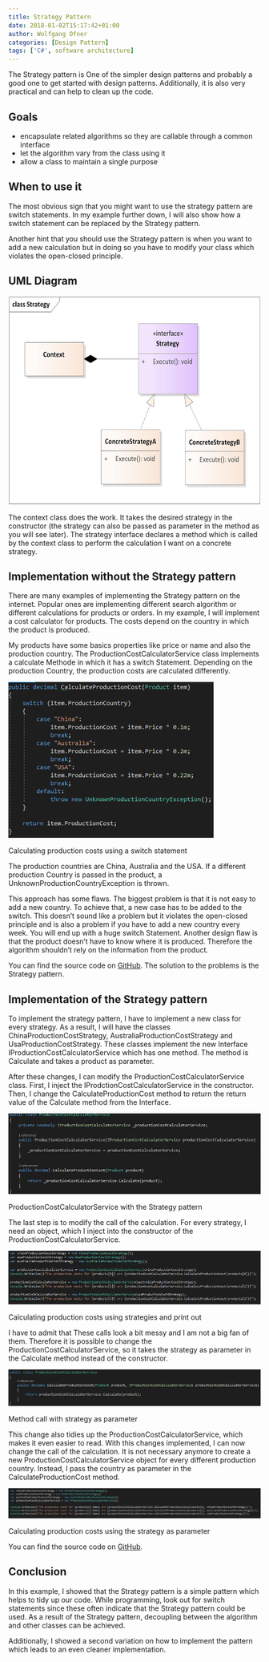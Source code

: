 ```yaml
---
title: Strategy Pattern
date: 2018-01-02T15:17:42+01:00
author: Wolfgang Ofner
categories: [Design Pattern]
tags: ['C#', software architecture]
---
```

The Strategy pattern is One of the simpler design patterns and probably a good one to get started with design patterns. Additionally, it is also very practical and can help to clean up the code.

## Goals

  * encapsulate related algorithms so they are callable through a common interface
  * let the algorithm vary from the class using it
  * allow a class to maintain a single purpose

## When to use it

The most obvious sign that you might want to use the strategy pattern are switch statements. In my example further down, I will also show how a switch statement can be replaced by the Strategy pattern.

Another hint that you should use the Strategy pattern is when you want to add a new calculation but in doing so you have to modify your class which violates the open-closed principle.

## UML Diagram

[<img loading="lazy" class="wp-image-498 aligncenter" src="/assets/img/posts/2018/01/Strategy.jpg" alt="Strategy Pattern UML diagram" width="600" height="416" />](/assets/img/posts/2018/01/Strategy.jpg)

The context class does the work. It takes the desired strategy in the constructor (the strategy can also be passed as parameter in the method as you will see later). The strategy interface declares a method which is called by the context class to perform the calculation I want on a concrete strategy.

## Implementation without the Strategy pattern

There are many examples of implementing the Strategy pattern on the internet. Popular ones are implementing different search algorithm or different calculations for products or orders. In my example, I will implement a cost calculator for products. The costs depend on the country in which the product is produced.

My products have some basics properties like price or name and also the production country. The ProductionCostCalculatorService class implements a calculate Methode in which it has a switch Statement. Depending on the production Country, the production costs are calculated differently.

<div class="col-12 col-sm-10 aligncenter">
  <a href="/assets/img/posts/2018/01/Calculating-production-costs-using-a-switch-statement.jpg"><img loading="lazy" src="/assets/img/posts/2018/01/Calculating-production-costs-using-a-switch-statement.jpg" alt="Calculating production costs using a switch statement" /></a>
  
  <p>
    Calculating production costs using a switch statement
  </p>
</div>

The production countries are China, Australia and the USA. If a different production Country is passed in the product, a UnknownProductionCountryException is thrown.

This approach has some flaws. The biggest problem is that it is not easy to add a new country. To achieve that, a new case has to be added to the switch. This doesn&#8217;t sound like a problem but it violates the open-closed principle and is also a problem if you have to add a new country every week. You will end up with a huge switch Statement. Another design flaw is that the product doesn&#8217;t have to know where it is produced. Therefore the algorithm shouldn&#8217;t rely on the information from the product.

You can find the source code on [GitHub](https://github.com/WolfgangOfner/WithoutStrategyPattern). The solution to the problems is the Strategy pattern.

## Implementation of the Strategy pattern

To implement the strategy pattern, I have to implement a new class for every strategy. As a result, I will have the classes ChinaProductionCostStrategy, AustraliaProductionCostStrategy and UsaProductionCostStrategy. These classes implement the new Interface IProductionCostCalculatorService which has one method. The method is Calculate and takes a product as parameter.

After these changes, I can modify the ProductionCostCalculatorService class. First, I inject the IProdctionCostCalculatorService in the constructor. Then, I change the CalculateProductionCost method to return the return value of the Calculate method from the Interface.

<div class="col-12 col-sm-10 aligncenter">
  <a href="/assets/img/posts/2018/01/ProductionCostCalculatorService.jpg"><img loading="lazy" src="/assets/img/posts/2018/01/ProductionCostCalculatorService.jpg" alt="ProductionCostCalculatorService" /></a>
  
  <p>
    ProductionCostCalculatorService with the Strategy pattern
  </p>
</div>

The last step is to modify the call of the calculation. For every strategy, I need an object, which I inject into the constructor of the ProductionCostCalculatorService.

<div class="col-12 col-sm-10 aligncenter">
  <a href="/assets/img/posts/2018/01/Calculating-production-costs-using-strategies-and-print-out.jpg"><img loading="lazy" src="/assets/img/posts/2018/01/Calculating-production-costs-using-strategies-and-print-out.jpg" alt="Calculating production costs using strategies and print out" /></a>
  
  <p>
    Calculating production costs using strategies and print out
  </p>
</div>

I have to admit that These calls look a bit messy and I am not a big fan of them. Therefore it is possible to change the ProductionCostCalculatorService, so it takes the strategy as parameter in the Calculate method instead of the constructor.

<div class="col-12 col-sm-10 aligncenter">
  <a href="/assets/img/posts/2018/01/Method-call-with-strategy.jpg"><img loading="lazy" src="/assets/img/posts/2018/01/Method-call-with-strategy.jpg" alt="Method call with strategy" /></a>
  
  <p>
    Method call with strategy as parameter
  </p>
</div>

This change also tidies up the ProductionCostCalculatorService, which makes it even easier to read. With this changes implemented, I can now change the call of the calculation. It is not necessary anymore to create a new ProductionCostCalculatorService object for every different production country. Instead, I pass the country as parameter in the CalculateProductionCost method.

<div class="col-12 col-sm-10 aligncenter">
  <a href="/assets/img/posts/2018/01/Calculating-production-costs-using-the-strategy-as-paramater.jpg"><img loading="lazy" src="/assets/img/posts/2018/01/Calculating-production-costs-using-the-strategy-as-paramater.jpg" alt="Calculating production costs using the strategy as paramater" /></a>
  
  <p>
    Calculating production costs using the strategy as parameter
  </p>
</div>

You can find the source code on <a href="https://github.com/WolfgangOfner/StrategyPattern" target="_blank" rel="noopener">GitHub</a>.

## Conclusion

In this example, I showed that the Strategy pattern is a simple pattern which helps to tidy up our code. While programming, look out for switch statements since these often indicate that the Strategy pattern could be used. As a result of the Strategy pattern, decoupling between the algorithm and other classes can be achieved.

Additionally, I showed a second variation on how to implement the pattern which leads to an even cleaner implementation.